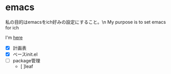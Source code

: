 # emacs

私の目的はemacsをich好みの設定にすること。\n
My purpose is to set emacs for ich

I'm [here](https://github.com/ich747/emacs.git)


- [x] 計画表
- [x] ベースinit.el
- [ ] package管理
  - [ ]leaf
